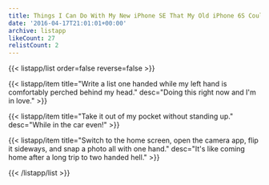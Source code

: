 ```yaml
---
title: Things I Can Do With My New iPhone SE That My Old iPhone 6S Couldn't Do
date: '2016-04-17T21:01:01+00:00'
archive: listapp
likeCount: 27
relistCount: 2
---
```



{{< listapp/list order=false reverse=false >}}

   {{< listapp/item title="Write a list one handed while my left hand is comfortably perched behind my head."
      desc="Doing this right now and I'm in love." >}}

   {{< listapp/item title="Take it out of my pocket without standing up."
      desc="While in the car even!" >}}

   {{< listapp/item title="Switch to the home screen, open the camera app, flip it sideways, and snap a photo all with one hand."
      desc="It's like coming home after a long trip to two handed hell." >}}

{{< /listapp/list >}}
